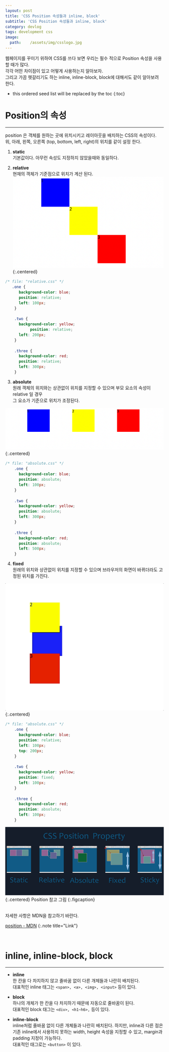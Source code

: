 ```yaml
---
layout: post
title: 'CSS Position 속성들과 inline, block'
subtitle: 'CSS Position 속성들과 inline, block'
category: devlog
tags: development css
image:
  path:    /assets/img/csslogo.jpg
---
```

[position - MDN]:https://developer.mozilla.org/ko/docs/Web/CSS/position
웹페이지를 꾸미기 위하여 CSS를 쓰다 보면 우리는 필수 적으로 Position 속성을 사용할 때가 많다.  
각각 어떤 차이점이 있고 어떻게 사용하는지 알아보자.  
그리고 가끔 헷갈리기도 하는 inline, inline-block, block에 대해서도 같이 알아보려 한다.  

<!--more-->

* this ordered seed list will be replaced by the toc
{:toc}  

# Position의 속성  
---  
position 은 객체를 원하는 곳에 위치시키고 레이아웃을 배치하는 CSS의 속성이다.  
위, 아래, 왼쪽, 오른쪽 (top, bottom, left, right)의 위치를 같이 설정 한다.  

1. __static__  
기본값이다. 아무런 속성도 지정하지 않았을때와 동일하다.  

2. __relative__  
현재의 객체가 기준점으로 위치가 계산 된다.  
![relative](asset/img/../../../../../assets/img/develop/2022-03-01-develop/2022-03-01-static.png){:.centered}  

```css
/* file: "relative.css" */
   .one {
      background-color: blue;
      position: relative;
      left: 100px;
    }

    .two {
      background-color: yellow;
           position: relative;
      left: 200px;
    }

    .three {
      background-color: red;
      position: relative;
      left: 300px;
    }
```

3. __absolute__  
원래 객체의 위치와는 상관없이 위치를 지정할 수 있으며 부모 요소의 속성이 relative 일 경우  
그 요소가 기준으로 위치가 조정된다.  

![absolute](asset/img/../../../../../assets/img/develop/2022-03-01-develop/2022-03-01-absolute.png){:.centered}  
```css
/* file: "absolute.css" */
    .one {
      background-color: blue;
      position: absolute;
      left: 100px;
    }

    .two {
      background-color: yellow;
      position: absolute;
      left: 300px;
    }

    .three {
      background-color: red;
      position: absolute;
      left: 500px;
    }
```
4. __fixed__  
원래의 위치와 상관없이 위치를 지정할 수 있으며 브라우저의 화면이 바뀌더라도 고정된 위치를 가진다.  

![fixed](asset/img/../../../../../assets/img/develop/2022-03-01-develop/2022-03-01-fixed.gif){:.centered}  
```css
/* file: "absolute.css" */
    .one {
      background-color: blue;
      position: relative;
      left: 100px;
      top: 200px;
    }

    .two {
      background-color: yellow;
      position: fixed;
      left: 100px;
    }

    .three {
      background-color: red;
      position: absolute;
      left: 100px;
    }
```  


![ref](asset/img/../../../../../assets/img/develop/2022-03-01-develop/2022-03-01-ref.png){:.centered}
Position 참고 그림
{:.figcaption}  

<br>  
자세한 사항은 MDN을 참고하기 바란다.  

[position - MDN]
{:.note title="Link"}  

<br>  

# inline, inline-block, block  
---  

* __inline__  
한 칸을 다 차지하지 않고 줄바꿈 없이 다른 개체들과 나란히 배치된다.  
대표적인 inline 태그는 `<span>, <a>, <img>, <input>` 등이 있다.

* __block__  
하나의 개체가 한 칸을 다 차지하기 때문에 자동으로 줄바꿈이 된다.  
대표적인 block 태그는 `<div>, <h1~h6>,` 등이 있다.  

* __inline-block__  
inline처럼 줄바꿈 없이 다른 개체들과 나란히 배치된다. 하지만, inline과 다른 점은  
기존 inline에서 사용하지 못하는 width, height 속성을 지정할 수 있고, margin과  
padding 지정이 가능하다.  
대표적인 태그로는 `<button>` 이 있다.

